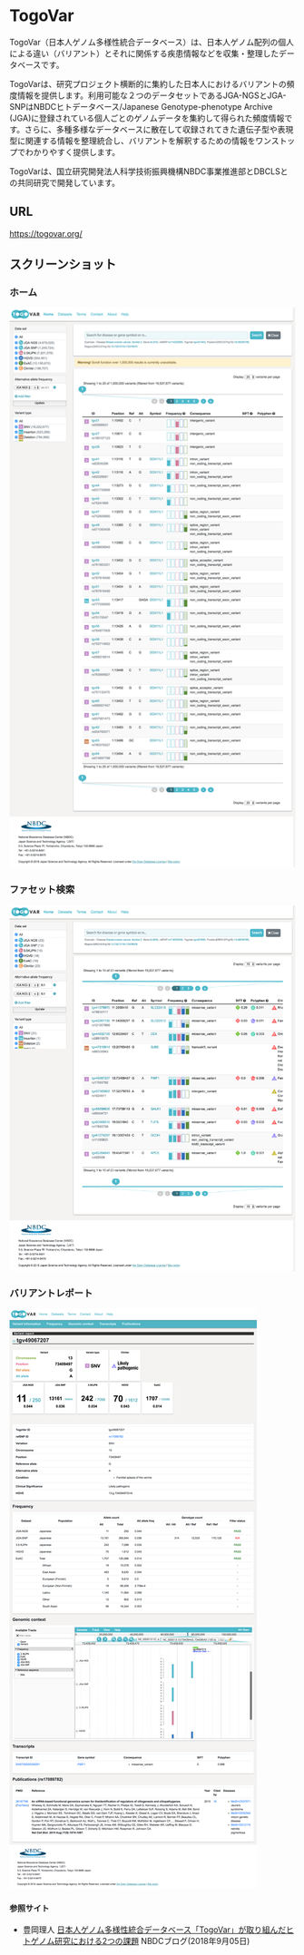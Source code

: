 # TogoVar

TogoVar（日本人ゲノム多様性統合データベース）は、日本人ゲノム配列の個人による違い（バリアント）とそれに関係する疾患情報などを収集・整理したデータベースです。

TogoVarは、研究プロジェクト横断的に集約した日本人におけるバリアントの頻度情報を提供します。利用可能な２つのデータセットであるJGA-NGSとJGA-SNPはNBDCヒトデータベース/Japanese Genotype-phenotype Archive (JGA)に登録されている個人ごとのゲノムデータを集約して得られた頻度情報です。さらに、多種多様なデータベースに散在して収録されてきた遺伝子型や表現型に関連する情報を整理統合し、バリアントを解釈するための情報をワンストップでわかりやすく提供します。

TogoVarは、国立研究開発法人科学技術振興機構NBDC事業推進部とDBCLSとの共同研究で開発しています。

## URL

https://togovar.org/

## スクリーンショット

### ホーム

![Fig-1](https://raw.githubusercontent.com/dbcls/website/master/services/images/DBCLSservices_TogoVar_fig-1.png)

### ファセット検索

![Fig-2](https://raw.githubusercontent.com/dbcls/website/master/services/images/DBCLSservices_TogoVar_fig-2.png)

### バリアントレポート

![Fig-3](https://raw.githubusercontent.com/dbcls/website/master/services/images/DBCLSservices_TogoVar_fig-3.png)

#### 参照サイト

* 豊岡理人 [日本人ゲノム多様性統合データベース「TogoVar」が取り組んだヒトゲノム研究における2つの課題](https://biosciencedbc.jp/nbdc-blog/1019-20180905-01) NBDCブログ(2018年9月05日)
